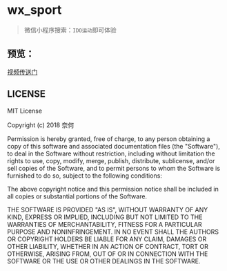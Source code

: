 # wx_sport

> 微信小程序搜索：`IDO运动`即可体验

## 预览：
[视频传送门](http://oszh5svp5.bkt.clouddn.com/Screenrecord-2018-06-18-11-14-37-834.mp4)

## LICENSE

MIT License

Copyright (c) 2018 奈何

Permission is hereby granted, free of charge, to any person obtaining a copy
of this software and associated documentation files (the "Software"), to deal
in the Software without restriction, including without limitation the rights
to use, copy, modify, merge, publish, distribute, sublicense, and/or sell
copies of the Software, and to permit persons to whom the Software is
furnished to do so, subject to the following conditions:

The above copyright notice and this permission notice shall be included in all
copies or substantial portions of the Software.

THE SOFTWARE IS PROVIDED "AS IS", WITHOUT WARRANTY OF ANY KIND, EXPRESS OR
IMPLIED, INCLUDING BUT NOT LIMITED TO THE WARRANTIES OF MERCHANTABILITY,
FITNESS FOR A PARTICULAR PURPOSE AND NONINFRINGEMENT. IN NO EVENT SHALL THE
AUTHORS OR COPYRIGHT HOLDERS BE LIABLE FOR ANY CLAIM, DAMAGES OR OTHER
LIABILITY, WHETHER IN AN ACTION OF CONTRACT, TORT OR OTHERWISE, ARISING FROM,
OUT OF OR IN CONNECTION WITH THE SOFTWARE OR THE USE OR OTHER DEALINGS IN THE
SOFTWARE.
